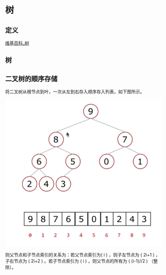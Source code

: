 # 树

## 定义

[维基百科_树](https://zh.wikipedia.org/wiki/%E6%A0%91_(%E6%95%B0%E6%8D%AE%E7%BB%93%E6%9E%84))

## 树

## 二叉树的顺序存储

将二叉树从根节点到叶，一次从左到右存入顺序存入列表，如下图所示。  

![20250126153344](https://raw.githubusercontent.com/lyy1119/Imgs/main/img/20250126153344.png)  

则父节点和子节点索引的关系为：若父节点索引为\( i \) ，则子左节点为 \( 2i+1 \) ，子右节点为 \( 2i+2 \) 。若子节点索引为 \( i \) ，则父节点的所有为 \( (i-1)//2 \) （整除）。